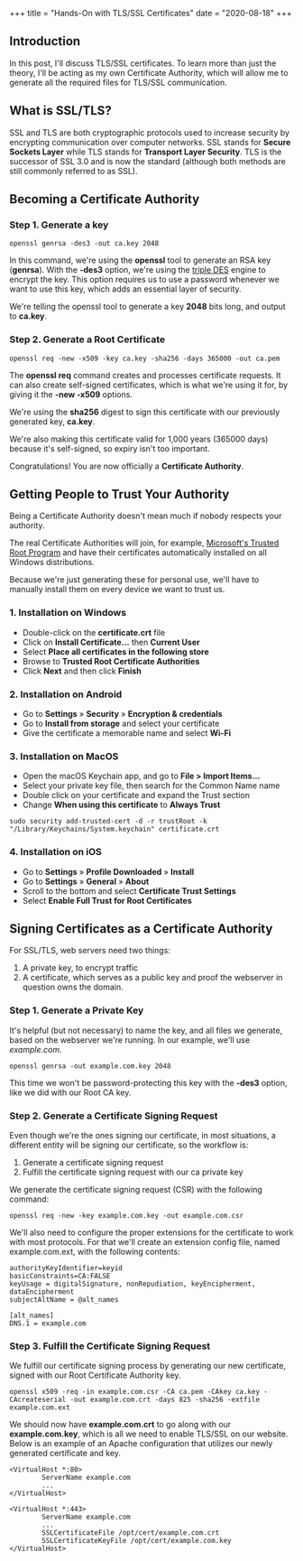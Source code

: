 +++
title = "Hands-On with TLS/SSL Certificates"
date = "2020-08-18"
+++

## Introduction

In this post, I'll discuss TLS/SSL certificates. To learn more than just the theory, I'll be acting as my own Certificate Authority, which will allow me to generate all the required files for TLS/SSL communication.

## What is SSL/TLS?

SSL and TLS are both cryptographic protocols used to increase security by encrypting communication over computer networks. SSL stands for **Secure Sockets Layer** while TLS stands for **Transport Layer Security**. TLS is the successor of SSL 3.0 and is now the standard (although both methods are still commonly referred to as SSL).

## Becoming a Certificate Authority

### Step 1. Generate a key

```
openssl genrsa -des3 -out ca.key 2048
```

In this command, we're using the **openssl** tool to generate an RSA key (**genrsa**). With the **-des3** option, we're using the [triple DES](https://en.wikipedia.org/wiki/Triple_DES) engine to encrypt the key. This option requires us to use a password whenever we want to use this key, which adds an essential layer of security.

We're telling the openssl tool to generate a key **2048** bits long, and output to **ca.key**.

### Step 2. Generate a Root Certificate

```
openssl req -new -x509 -key ca.key -sha256 -days 365000 -out ca.pem
```

The **openssl req** command creates and processes certificate requests. It can also create self-signed certificates, which is what we're using it for, by giving it the **-new -x509** options.

We're using the **sha256** digest to sign this certificate with our previously generated key, **ca.key**.

We're also making this certificate valid for 1,000 years (365000 days) because it's self-signed, so expiry isn't too important.

Congratulations! You are now officially a **Certificate Authority**.

## Getting People to Trust Your Authority

Being a Certificate Authority doesn't mean much if nobody respects your authority.

The real Certificate Authorities will join, for example, [Microsoft's Trusted Root Program](https://docs.microsoft.com/en-us/security/trusted-root/program-requirements) and have their certificates automatically installed on all Windows distributions.

Because we're just generating these for personal use, we'll have to manually install them on every device we want to trust us.

### 1. Installation on Windows
- Double-click on the **certificate.crt** file
- Click on **Install Certificate…** then **Current User**
- Select **Place all certificates in the following store**
- Browse to **Trusted Root Certificate Authorities**
- Click **Next** and then click **Finish**

### 2. Installation on Android
- Go to **Settings** » **Security** » **Encryption & credentials**
- Go to **Install from storage** and select your certificate
- Give the certificate a memorable name and select **Wi-Fi**

### 3. Installation on MacOS
- Open the macOS Keychain app, and go to **File > Import Items…**
- Select your private key file, then search for the Common Name name
- Double click on your certificate and expand the Trust section
- Change **When using this certificate** to **Always Trust**

```
sudo security add-trusted-cert -d -r trustRoot -k "/Library/Keychains/System.keychain" certificate.crt
```

### 4. Installation on iOS
- Go to **Settings** » **Profile Downloaded** » **Install**
- Go to **Settings** » **General** » **About**
- Scroll to the bottom and select **Certificate Trust Settings**
- Select **Enable Full Trust for Root Certificates**

## Signing Certificates as a Certificate Authority

For SSL/TLS, web servers need two things:
1. A private key, to encrypt traffic
2. A certificate, which serves as a public key and proof the webserver in question owns the domain.

### Step 1. Generate a Private Key

It's helpful (but not necessary) to name the key, and all files we generate, based on the webserver we're running. In our example, we'll use *example.com*.

```
openssl genrsa -out example.com.key 2048
```

This time we won't be password-protecting this key with the **-des3** option, like we did with our Root CA key.

### Step 2. Generate a Certificate Signing Request

Even though we're the ones signing our certificate, in most situations, a different entity will be signing our certificate, so the workflow is:
1. Generate a certificate signing request
2. Fulfill the certificate signing request with our ca private key

We generate the certificate signing request (CSR) with the following command:

```
openssl req -new -key example.com.key -out example.com.csr
```

We'll also need to configure the proper extensions for the certificate to work with most protocols. For that we'll create an extension config file, named example.com.ext, with the following contents:

```
authorityKeyIdentifier=keyid
basicConstraints=CA:FALSE
keyUsage = digitalSignature, nonRepudiation, keyEncipherment, dataEncipherment
subjectAltName = @alt_names

[alt_names]
DNS.1 = example.com
```

### Step 3. Fulfill the Certificate Signing Request

We fulfill our certificate signing process by generating our new certificate, signed with our Root Certificate Authority key.

```
openssl x509 -req -in example.com.csr -CA ca.pem -CAkey ca.key -CAcreateserial -out example.com.crt -days 825 -sha256 -extfile example.com.ext
```

We should now have **example.com.crt** to go along with our **example.com.key**, which is all we need to enable TLS/SSL on our website. Below is an example of an Apache configuration that utilizes our newly generated certificate and key.

```
<VirtualHost *:80>
        ServerName example.com
        ...
</VirtualHost>

<VirtualHost *:443>
        ServerName example.com
        ...
        SSLCertificateFile /opt/cert/example.com.crt
        SSLCertificateKeyFile /opt/cert/example.com.key
</VirtualHost>
```
